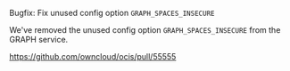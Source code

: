 Bugfix: Fix unused config option `GRAPH_SPACES_INSECURE`

We've removed the unused config option `GRAPH_SPACES_INSECURE` from the GRAPH service.

https://github.com/owncloud/ocis/pull/55555
